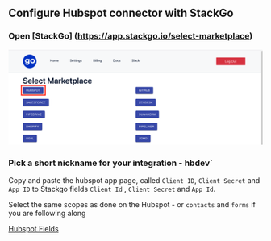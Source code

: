 ## Configure Hubspot connector with StackGo

### Open [StackGo] (https://app.stackgo.io/select-marketplace)

<!-- focus: center -->

![ConfigureHubspotconnectorwithStackGo.png](../../assets/auth0/ConfigureHubspotconnectorwithStackGo.png)

### Pick a short nickname for your integration - hbdev` 

Copy and paste the  hubspot app page, called `Client ID`, `Client Secret` and `App ID` to Stackgo fields `Client Id` , `Client Secret` and `App Id`. 

Select the same scopes as done on the Hubspot - or `contacts` and `forms` if you are following along 

[Hubspot Fields](https://www.notion.so/61ccb7571be24e65a57a921c51e8d43c)

